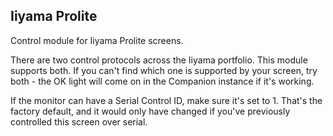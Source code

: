 ## Iiyama Prolite

Control module for Iiyama Prolite screens.

There are two control protocols across the Iiyama portfolio. This module supports both. If you can't find which one is supported by your screen, try both - the OK light will come on in the Companion instance if it's working.

If the monitor can have a Serial Control ID, make sure it's set to 1. That's the factory default, and it would only have changed if you've previously controlled this screen over serial.